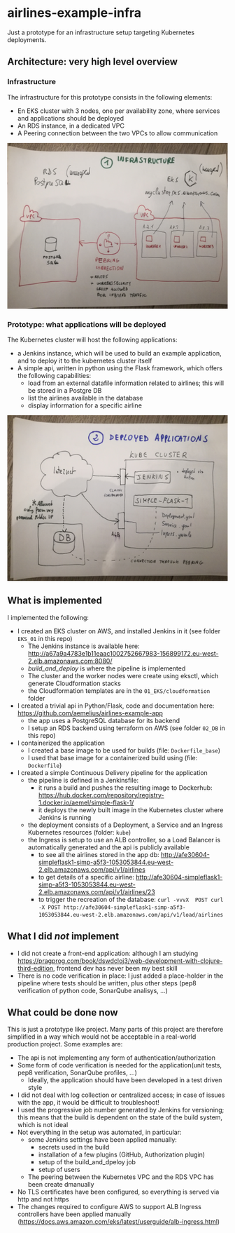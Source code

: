 # airlines-example-infra

Just a prototype for an infrastructure setup targeting Kubernetes deployments.

## Architecture: very high level overview

### Infrastructure

The infrastructure for this prototype consists in the following elements:

- En EKS cluster with 3 nodes, one per availability zone, where services and applications should be deployed
- An RDS instance, in a dedicated VPC
- A Peering connection between the two VPCs to allow communication

![infrastructure](infrastructure.jpg "infrastructure")

### Prototype: what applications will be deployed

The Kubernetes cluster will host the following applications:

- a Jenkins instance, which will be used to build an example application, and to deploy it to the kubernetes cluster itself
- A simple api, written in python using the Flask framework, which offers the following capabilities:
  - load from an external datafile information related to airlines; this will be stored in a Postgre DB
  - list the airlines available in the database
  - display information for a specific airline

![applications](applications.jpg "applications")

## What is implemented

I implemented the following:

- I created an EKS cluster on AWS, and installed Jenkins in it (see folder `EKS_01` in this repo)
  - The Jenkins instance is available here: http://a67a9a4783e1b11eaac1002752667983-156899172.eu-west-2.elb.amazonaws.com:8080/
  - *build_and_deploy* is where the pipeline is implemented
  - The cluster and the worker nodes were create using eksctl, which generate Cloudformation stacks
  - the Cloudformation templates are in the `01_EKS/cloudformation` folder
- I created a trivial api in Python/Flask, code and documentation here: https://github.com/aemelius/airlines-example-app
  - the app uses a PostgreSQL database for its backend
  - I setup an RDS backend using terraform on AWS (see folder `02_DB` in this repo) 
- I containerized the application
  - I created a base image to be used for builds (file: `Dockerfile_base`)
  - I used that base image for a containerized build using (file: `Dockerfile`)
- I created a simple Continuous Delivery pipeline for the application
  - the pipeline is defined in a Jenkinsfile:
    - it runs a build and pushes the resulting image to Dockerhub: https://hub.docker.com/repository/registry-1.docker.io/aemel/simple-flask-1/
    - it deploys the newly built image in the Kubernetes cluster where Jenkins is running
  - the deployment consists of a Deployment, a Service and an Ingress Kubernetes resources (folder: `kube`)
  - the Ingress is setup to use an ALB controller, so a Load Balancer is automatically generated and the api is publicly available
    - to see all the airlines stored in the app db: http://afe30604-simpleflask1-simp-a5f3-1053053844.eu-west-2.elb.amazonaws.com/api/v1/airlines
    - to get details of a specific airline: http://afe30604-simpleflask1-simp-a5f3-1053053844.eu-west-2.elb.amazonaws.com/api/v1/airlines/23
    - to trigger the recreation of the database: `curl -vvvX  POST curl -X POST http://afe30604-simpleflask1-simp-a5f3-1053053844.eu-west-2.elb.amazonaws.com/api/v1/load/airlines`
  
## What I did _not_ implement

- I did not create a front-end application: although I am studying https://pragprog.com/book/dswdcloj3/web-development-with-clojure-third-edition, frontend dev has never been my best skill
- There is no code verification in place: I just added a place-holder in the pipeline where tests should be written, plus other steps (pep8 verification of python code, SonarQube analisys, ...)

## What could be done now

This is just a prototype like project. Many parts of this project are therefore simplified in a way which would not be acceptable in a real-world production project.
Some examples are:
- The api is not implementing any form of authentication/authorization
- Some form of code verification is needed for the application(unit tests, pep8 verification, SonarQube profiles, ...)
  - Ideally, the application should have been developed in a test driven style
- I did not deal with log collection or centralized access; in case of issues with the app, it would be difficult to troubleshoot!
- I used the progressive job number generated by Jenkins for versioning; this means that the build is dependent on the state of the build system, which is not ideal
- Not everything in the setup was automated, in particular:
  - some Jenkins settings have been applied manually:
    - secrets used in the build
    - installation of a few plugins (GitHub, Authorization plugin)
    - setup of the build_and_dpeloy job
    - setup of users
  - The peering between the Kubernetes VPC and the RDS VPC has been create dmanually
- No TLS certificates have been configured, so everything is served via http and not https
- The changes required to configure AWS to support ALB Ingress controllers have been applied manually (https://docs.aws.amazon.com/eks/latest/userguide/alb-ingress.html)
